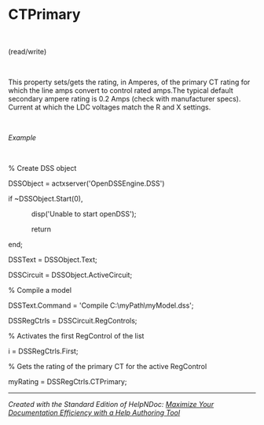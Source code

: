 # CTPrimary

&nbsp;

(read/write)

&nbsp;

This property sets/gets the rating, in Amperes, of the primary CT rating for which the line amps convert to control rated amps.The typical default secondary ampere rating is 0.2 Amps (check with manufacturer specs). Current at which the LDC voltages match the R and X settings.

&nbsp;

*Example*

&nbsp;

% Create DSS object

DSSObject = actxserver('OpenDSSEngine.DSS')

if ~DSSObject.Start(0),

&nbsp; &nbsp; &nbsp; &nbsp; &nbsp; &nbsp; disp('Unable to start openDSS');

&nbsp; &nbsp; &nbsp; &nbsp; &nbsp; &nbsp; return

end;

DSSText = DSSObject.Text;

DSSCircuit = DSSObject.ActiveCircuit;

% Compile a model &nbsp; &nbsp;

DSSText.Command = 'Compile C:\\myPath\\myModel.dss';

DSSRegCtrls = DSSCircuit.RegControls;

% Activates the first RegControl of the list

i = DSSRegCtrls.First;

% Gets the rating of the primary CT for the active RegControl

myRating = DSSRegCtrls.CTPrimary;

***
_Created with the Standard Edition of HelpNDoc: [Maximize Your Documentation Efficiency with a Help Authoring Tool](<https://www.helpndoc.com/news-and-articles/2022-09-27-why-use-a-help-authoring-tool-instead-of-microsoft-word-to-produce-high-quality-documentation/>)_
